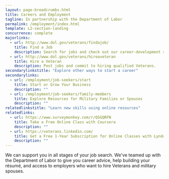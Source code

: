 ```yaml
---
layout: page-breadcrumbs.html
title: Careers and Employment
tagline: In partnership with the Department of Labor
permalink: /employment/index.html
template: L2-section-landing
concurrence: complete
majorlinks:
  - url: http://www.dol.gov/veterans/findajob/
    title: Find a Job
    description: Search for jobs and check out our career-development resources.
  - url: http://www.dol.gov/veterans/hireaveteran
    title: Hire a Veteran
    description: Post jobs and commit to hiring qualified Veterans.
secondarylinkstitle: "Explore other ways to start a career"
secondarylinks:
  - url: /employment/job-seekers/start
    title: Start or Grow Your Business
    description: ""
  - url: /employment/job-seekers/family-members
    title: Explore Resources for Military Families or Spouses
    description: ""
relatedlinkstitle: "Learn new skills using online resources"
relatedlinks:
  - url: https://www.surveymonkey.com/r/QSGQRFN
    title: Take a Free Online Class with Coursera
    description: ""
  - url: https://veterans.linkedin.com/
    title: Get a Free 1-Year Subscription for Online Classes with Lynda from LinkedIn Premium
    description: ""
---
```


We can support you in all stages of your job search. We've teamed up with the Department of Labor to give you career advice, help building your résumé, and access to employers who want to hire Veterans and military spouses.